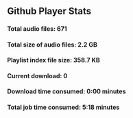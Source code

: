 ## Github Player Stats

#### **Total audio files**: 671

#### **Total size of audio files**: 2.2 GB

#### **Playlist index file size**: 358.7 KB

#### **Current download**: 0

#### **Download time consumed**: 0:00 minutes

#### **Total job time consumed**: 5:18 minutes